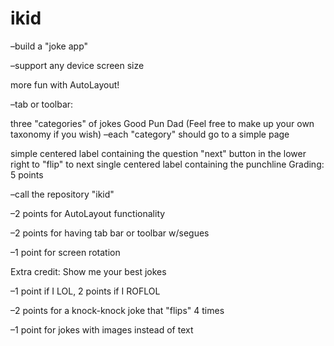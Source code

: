 # ikid

–build a "joke app"

–support any device screen size

more fun with AutoLayout!

–tab or toolbar:

three "categories" of jokes
Good
Pun
Dad
(Feel free to make up your own taxonomy if you wish)
–each "category" should go to a simple page

simple centered label containing the question
"next" button in the lower right to "flip" to next
single centered label containing the punchline
Grading: 5 points

–call the repository "ikid"

–2 points for AutoLayout functionality

–2 points for having tab bar or toolbar w/segues

–1 point for screen rotation

Extra credit: Show me your best jokes

–1 point if I LOL, 2 points if I ROFLOL

–2 points for a knock-knock joke that "flips" 4 times

–1 point for jokes with images instead of text
